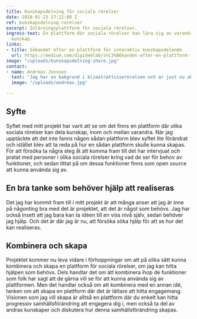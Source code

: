 ```yaml
---
title: Kunskapsdelning för sociala rörelser
date: 2018-01-23 17:21:00 Z
ref: kunskapsdelning-rorelser
excerpt: Inlärningsplattform för sociala rörelser.
ingress-text: En plattform där sociala rörelser kan lära sig av varandra och sprida
  kunskap.
links:
- title: Sökandet efter en plattform för interaktiv kunskapsdelande
  url: https://medium.com/digidemlab/s%C3%B6kandet-efter-en-plattform-f%C3%B6r-interaktiv-kunskapsdelande-inom-och-mellan-progressiva-r%C3%B6relser-28bd4d19bd34
image: "/uploads/kunskapsdelning-share.jpg"
contact:
- name: Andreas Jonsson
  text: "Jag har en bakgrund i klimaträttviserörelsen och är just nu aktiv i en kampanj som heter Fossilgasfällan. Ur mitt engagemang och att vara med och starta upp kampanjer har en idé fötts om hur det ska vara enklare att starta projekt för att uppnå en rättvis och hållbar värld, men också dela kunskap och erfarenheter så att vi snabbare kommer till den värld! Foto &#169; Cristian Jonsson"
  image: "/uploads/andreas.jpg"

---
```


## Syfte
Syftet med mitt projekt har varit att se om det finns en plattform där olika sociala rörelser kan dela kunskap, inom och mellan varandra. När jag upptäckte att det inte fanns någon sådan plattform blev syftet lite förändrat och istället blev att ta reda på hur en sådan plattform skulle kunna skapas. För att försöka ta några steg åt att komma fram till det har intervjuat och pratat med personer i olika sociala rörelser kring vad de ser för behov av funktioner, och sedan tittat på om dessa funktioner finns som open source att kunna använda sig av.

## En bra tanke som behöver hjälp att realiseras
Det jag har kommit fram till i mitt projekt är att många anser att jag är inne på någonting bra med det är projektet, att det är något som behövs. Jag har också insett att jag bara kan ta idéen till en viss nivå själv, sedan behöver jag hjälp. Och det är där jag är nu, att försöka söka hjälp för att se hur det kan realiseras.

## Kombinera och skapa
Projektet kommer nu leva vidare i förhoppningar om att på olika sätt kunna kombinera och skapa en plattform för sociala rörelser, om jag kan hitta hjälpen som behövs. Dels handlar det om att kombinera ihop de funktioner som folk har sagt att de gärna vill se för att kunna använda sig av plattformen. Men det handlar också om att kombinera med en annan idé, tanken om att skapa en plattform där det är lättare att hitta engagemang. Visionen som jag vill skapa är alltså en plattform där du enkelt kan hitta progressiv samhällsförändring att engagera dig i, men också ta del av andras kunskaper och diskutera hur denna samhällsförändring skapas.
